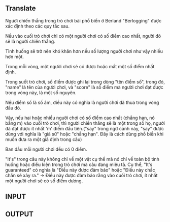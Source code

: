 ## Translate
Người chiến thắng trong trò chơi bài phổ biến ở Berland "Berlogging" được xác định theo các quy tắc sau.

Nếu vào cuối trò chơi chỉ có một người chơi có số điểm cao nhất, người đó sẽ là người chiến thắng.

Tình huống sẽ trở nên khó khăn hơn nếu số lượng người chơi như vậy nhiều hơn một.

Trong mỗi vòng, một người chơi sẽ có được hoặc mất một số điểm nhất định.

Trong suốt trò chơi, số điểm được ghi lại trong dòng "tên điểm số", trong đó, "name" là tên của người chơi, và "score" là số điểm mà người chơi đạt được trong vòng này, là một số nguyên.

Nếu điểm số là số âm, điều này có nghĩa là người chơi đã thua trong vòng đấu đó.

Vậy, nếu hai hoặc nhiều người chơi có số điểm cao nhất (chẳng hạn, nó bằng m) vào cuối trò chơi, thì người chiến thắng sẽ là một trong số họ, người đã đạt được ít nhất 'm' điểm đầu tiên.("say" trong ngữ cảnh này, "say" được dùng với nghĩa là "giả sử" hoặc "chẳng hạn". Đây là cách dùng phổ biến khi muốn đưa ra một giả định trong câu)

Ban đầu mỗi người chơi đều có 0 điểm.

"It's" trong câu này không chỉ về một vật cụ thể mà nó chỉ về toàn bộ tình huống hoặc điều kiện trong trò chơi mà câu đang miêu tả. Cụ thể, "It's guaranteed" có nghĩa là "Điều này được đảm bảo" hoặc "Điều này chắc chắn sẽ xảy ra." -> Điều này được đảm bảo rằng vào cuối trò chơi, ít nhất một người chơi sẽ có số điểm dương.

## INPUT

## OUTPUT
